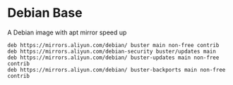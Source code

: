 # Debian Base

A Debian image with apt mirror speed up

```
deb https://mirrors.aliyun.com/debian/ buster main non-free contrib
deb https://mirrors.aliyun.com/debian-security buster/updates main
deb https://mirrors.aliyun.com/debian/ buster-updates main non-free contrib
deb https://mirrors.aliyun.com/debian/ buster-backports main non-free contrib
```

